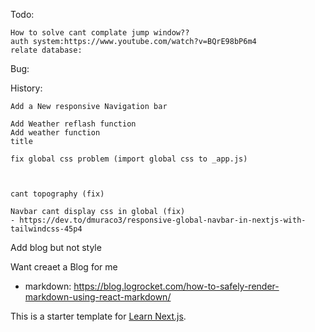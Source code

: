 Todo:

    How to solve cant complate jump window??
    auth system:https://www.youtube.com/watch?v=BQrE98bP6m4
    relate database:

Bug:
    



History:

    Add a New responsive Navigation bar

    Add Weather reflash function
    Add weather function
    title

    fix global css problem (import global css to _app.js)
    
    

    cant topography (fix)
    
    Navbar cant display css in global (fix)
    - https://dev.to/dmuraco3/responsive-global-navbar-in-nextjs-with-tailwindcss-45p4


Add blog but not style

Want creaet a Blog for me

- markdown: https://blog.logrocket.com/how-to-safely-render-markdown-using-react-markdown/



This is a starter template for [Learn Next.js](https://nextjs.org/learn).
